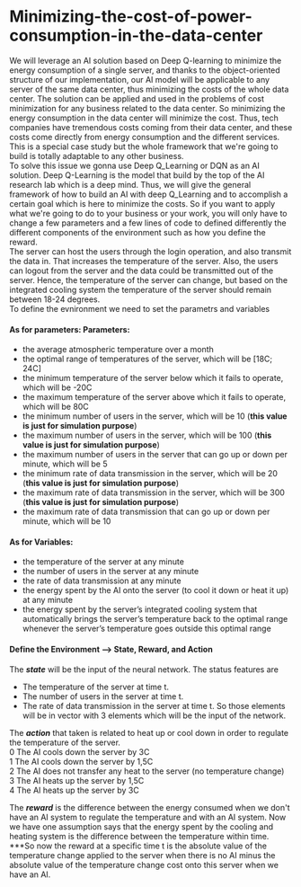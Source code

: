 # Minimizing-the-cost-of-power-consumption-in-the-data-center
We will leverage an AI solution based on Deep Q-learning to minimize the energy consumption of a single server, and thanks to the object-oriented structure of our implementation, our AI model will be applicable to any server of the same data center, thus minimizing the costs of the whole data center. The solution can be applied and used in the problems of cost minimization for any business related to the data center. So minimizing the energy consumption in the data center will minimize the cost. Thus, tech companies have tremendous costs coming from their data center, and these costs come directly from energy consumption and the different services. This is a special case study but the whole framework that we're going to build is totally adaptable to any other business.<br/> 
To solve this issue we gonna use Deep Q_Learning or DQN as an AI solution. Deep Q-Learning is the model that build by the top of the AI research lab which is a deep mind. Thus, we will give the general framework of how to build an AI with deep Q_Learning and to accomplish a certain goal which is here to minimize the costs. So if you want to apply what we're going to do to your business or your work, you will only have to change a few parameters and a few lines of code to defined differently the different components of the environment such as how you define the reward.<br/>
The server can host the users through the login operation, and also transmit the data in. That increases the temperature of the server. Also, the users can logout from the server and the data could be transmitted out of the server. Hence, the temperature of the server can change, but based on the integrated cooling system the temperature of the server should remain between 18-24 degrees.<br/> 
To define the evnironment we need to set the parametrs and variables<br/>
#### As for parameters: Parameters:<br/>
- the average atmospheric temperature over a month
- the optimal range of temperatures of the server, which will be [18C; 24C]
- the minimum temperature of the server below which it fails to operate, which will be -20C
- the maximum temperature of the server above which it fails to operate, which will be 80C
- the minimum number of users in the server, which will be 10 (**this value is just for simulation purpose**)
- the maximum number of users in the server, which will be 100 (**this value is just for simulation purpose**)
- the maximum number of users in the server that can go up or down per minute, which will be 5
- the minimum rate of data transmission in the server, which will be 20 (**this value is just for simulation purpose**)
- the maximum rate of data transmission in the server, which will be 300 (**this value is just for simulation purpose**)
- the maximum rate of data transmission that can go up or down per minute, which will be 10<br/>
#### As for Variables:<br/>
- the temperature of the server at any minute
- the number of users in the server at any minute
- the rate of data transmission at any minute
- the energy spent by the AI onto the server (to cool it down or heat it up) at any minute
- the energy spent by the server’s integrated cooling system that automatically brings the server’s temperature back to the optimal range whenever the server’s temperature goes outside this optimal range
#### Define the Environment --> State, Reward, and Action <br/>
The ***state*** will be the input of the neural network. The status features are 
- The temperature of the server at time t.
- The number of users in the server at time t.
- The rate of data transmission in the server at time t.
So those elements will be in vector with 3 elements which will be the input of the network. 

The ***action*** that taken is related to heat up or cool down in order to regulate the temperature of the server. <br/>
0 The AI cools down the server by 3C <br/>
1 The AI cools down the server by 1,5C <br/>
2 The AI does not transfer any heat to the server (no temperature change) <br/>
3 The AI heats up the server by 1,5C <br/>
4 The AI heats up the server by 3C <br/>

The ***reward*** is the difference between the energy consumed when we don't have an AI system to regulate the temperature and with an AI system. Now we have one assumption says that the energy spent by the cooling and heating system is the difference between the temperature within time. 
***So now the reward at a specific time t is the absolute value of the temperature change applied to the server when there is no AI minus the absolute value of the temperature change cost onto this server when we have an AI. 
